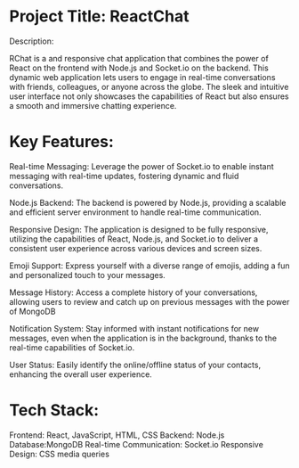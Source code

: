 # Project Title: ReactChat

Description:

RChat is a and responsive chat application that combines the power of React on the frontend with Node.js and Socket.io on the backend. This dynamic web application lets users to engage in real-time conversations with friends, colleagues, or anyone across the globe. The sleek and intuitive user interface not only showcases the capabilities of React but also ensures a smooth and immersive chatting experience.

# Key Features:

Real-time Messaging: Leverage the power of Socket.io to enable instant messaging with real-time updates, fostering dynamic and fluid conversations.

Node.js Backend: The backend is powered by Node.js, providing a scalable and efficient server environment to handle real-time communication.

Responsive Design: The application is designed to be fully responsive, utilizing the capabilities of React, Node.js, and Socket.io to deliver a consistent user experience across various devices and screen sizes.

Emoji Support: Express yourself with a diverse range of emojis, adding a fun and personalized touch to your messages.

Message History: Access a complete history of your conversations, allowing users to review and catch up on previous messages with the power of MongoDB

Notification System: Stay informed with instant notifications for new messages, even when the application is in the background, thanks to the real-time capabilities of Socket.io.

User Status: Easily identify the online/offline status of your contacts, enhancing the overall user experience.

# Tech Stack:

Frontend: React, JavaScript, HTML, CSS
Backend: Node.js
Database:MongoDB
Real-time Communication: Socket.io
Responsive Design: CSS media queries
